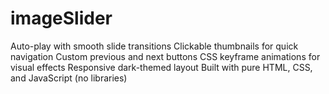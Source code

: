 # imageSlider
Auto-play with smooth slide transitions  Clickable thumbnails for quick navigation  Custom previous and next buttons  CSS keyframe animations for visual effects  Responsive dark-themed layout  Built with pure HTML, CSS, and JavaScript (no libraries)
